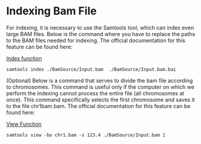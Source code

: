 # **Indexing Bam File**

For indexing, it is necessary to use the Samtools tool, which can index even large BAM files. Below is the command where you have to replace the paths to the BAM files needed for indexing. The official documentation for this feature can be found here:

[Index function](*http://www.htslib.org/doc/samtools-index.html*)

```
samtools index ./BamSource/Input.bam  ./BamSource/Input.bam.bai
```



(Optional) Below is a command that serves to divide the bam file according to chromosomes. This command is useful only if the computer on which we perform the indexing cannot process the entire file (all chromosomes at once). This command specifically selects the first chromosome and saves it to the file chr1bam.bam. The official documentation for this feature can be found here:

[View Function](*http://www.htslib.org/doc/samtools-view.html*)

```
samtools view -bo chr1.bam -s 123.4 ./BamSource/Input.bam 1
```

